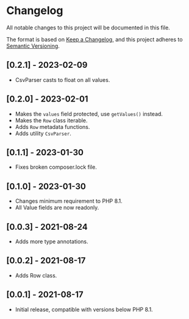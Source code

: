 # Changelog

All notable changes to this project will be documented in this file.

The format is based on [Keep a Changelog](https://keepachangelog.com/en/1.0.0/),
and this project adheres to [Semantic Versioning](https://semver.org/spec/v2.0.0.html).

## [0.2.1] - 2023-02-09

- CsvParser casts to float on all values.

## [0.2.0] - 2023-02-01

- Makes the `values` field protected, use `getValues()` instead.
- Makes the `Row` class iterable.
- Adds `Row` metadata functions.
- Adds utility `CsvParser`.

## [0.1.1] - 2023-01-30

- Fixes broken composer.lock file.

## [0.1.0] - 2023-01-30

- Changes minimum requirement to PHP 8.1.
- All Value fields are now readonly.

## [0.0.3] - 2021-08-24

- Adds more type annotations.

## [0.0.2] - 2021-08-17

- Adds Row class.

## [0.0.1] - 2021-08-17

- Initial release, compatible with versions below PHP 8.1.
